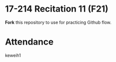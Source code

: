 # 17-214 Recitation 11 (F21)
**Fork** this repository to use for practicing Github flow.

# Attendance
keweih1